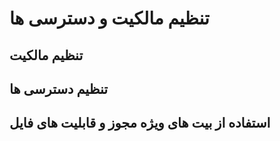 # تنظیم مالکیت و دسترسی ها

## تنظیم مالکیت
## تنظیم دسترسی ها
## استفاده از بیت های ویژه مجوز و قابلیت های فایل

